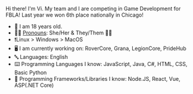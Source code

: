 <!--

**vinniehat/vinniehat** is a ✨ _special_ ✨ repository because its `README.md` (this file) appears on your GitHub profile.

Here are some ideas to get you started:

- 🔭 I’m currently working on ...
- 🌱 I’m currently learning ...
- 👯 I’m looking to collaborate on ...
- 🤔 I’m looking for help with ...
- 💬 Ask me about ...
- 📫 How to reach me: ...
- 😄 Pronouns: ...
- ⚡ Fun fact: ...
-->


Hi there! I'm Vi. My team and I are competing in Game Development for FBLA! Last year we won 6th place nationally in Chicago!

- 🐧 I am 18 years old.
- :rainbow_flag: [Pronouns](https://en.pronouns.page/@VioletSnow): She/Her & They/Them :transgender_flag:
- ❗Linux > Windows > MacOS
- 🖥️ I am currently working on: RoverCore, Grana, LegionCore, PrideHub
- 🔤 Languages: English
- ⌨️ Programming Languages I know: JavaScript, Java, C#, HTML, CSS, Basic Python
- 🔢 Programming Frameworks/Libraries I know: Node.JS, React, Vue, ASP(.NET Core)
